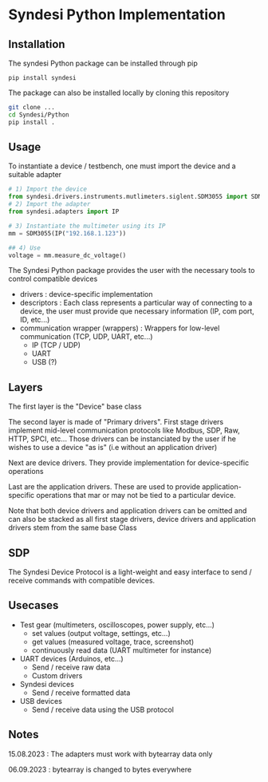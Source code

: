 # Syndesi Python Implementation

## Installation

The syndesi Python package can be installed through pip

``pip install syndesi``

The package can also be installed locally by cloning this repository

```bash
git clone ...
cd Syndesi/Python
pip install .
```

## Usage

To instantiate a device / testbench, one must import the device and a suitable adapter 

```python
# 1) Import the device
from syndesi.drivers.instruments.mutlimeters.siglent.SDM3055 import SDM3055
# 2) Import the adapter
from syndesi.adapters import IP

# 3) Instantiate the multimeter using its IP
mm = SDM3055(IP("192.168.1.123"))

## 4) Use
voltage = mm.measure_dc_voltage()
```

The Syndesi Python package provides the user with the necessary tools to control compatible devices

- drivers : device-specific implementation
- descriptors : Each class represents a particular way of connecting to a device, the user must provide que necessary information (IP, com port, ID, etc...)
- communication wrapper (wrappers) : Wrappers for low-level communication (TCP, UDP, UART, etc...)
  - IP (TCP / UDP)
  - UART
  - USB (?)

## Layers

The first layer is the "Device" base class

The second layer is made of "Primary drivers". First stage drivers implement mid-level communication protocols like Modbus, SDP, Raw, HTTP, SPCI, etc... Those drivers can be instanciated by the user if he wishes to use a device "as is" (i.e without an application driver)

Next are device drivers. They provide implementation for device-specific operations

Last are the application drivers. These are used to provide application-specific operations that mar or may not be tied to a particular device.

Note that both device drivers and application drivers can be omitted and can also be stacked as all first stage drivers, device drivers and application drivers stem from the same base Class

## SDP

The Syndesi Device Protocol is a light-weight and easy interface to send / receive commands with compatible devices.

## Usecases

- Test gear (multimeters, oscilloscopes, power supply, etc...)
  - set values (output voltage, settings, etc...)
  - get values (measured voltage, trace, screenshot)
  - continuously read data (UART multimeter for instance)
- UART devices (Arduinos, etc...)
  - Send / receive raw data
  - Custom drivers
- Syndesi devices
  - Send / receive formatted data
- USB devices
  - Send / receive data using the USB protocol

## Notes

15.08.2023 : The adapters must work with bytearray data only

06.09.2023 : bytearray is changed to bytes everywhere
